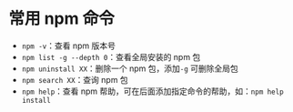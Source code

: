 # 常用 npm 命令

- `npm -v`：查看 npm 版本号
- `npm list -g --depth 0`：查看全局安装的 npm 包
- `npm uninstall XX`：删除一个 npm 包，添加`-g` 可删除全局包
- `npm search XX`：查询 npm 包
- `npm help`：查看 npm 帮助，可在后面添加指定命令的帮助，如：`npm help install`
